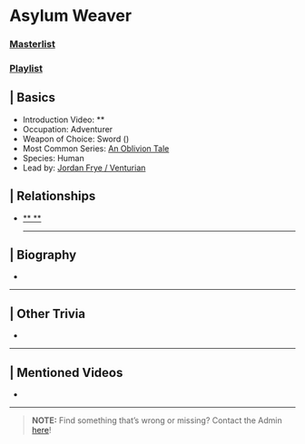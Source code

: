 # Asylum Weaver  
### [Masterlist]()  
### [Playlist]()

## | Basics  
- Introduction Video: **  
- Occupation: Adventurer  
- Weapon of Choice: Sword \()  
- Most Common Series: [An Oblivion Tale](6.Series/Tale_Series/Oblivion_Tale.html)  
- Species: Human
- Lead by: [Jordan Frye / Venturian](3.Siblings/3.1.Jordan-Frye-Venturian.html)  


## | Relationships  
- [** **]()  
  - --


## | Biography  
- 

----

## | Other Trivia  
-   

----

## | Mentioned Videos
- []()

----

> **NOTE:** Find something that’s wrong or missing? Contact the Admin [here](../chapter_2.md)!